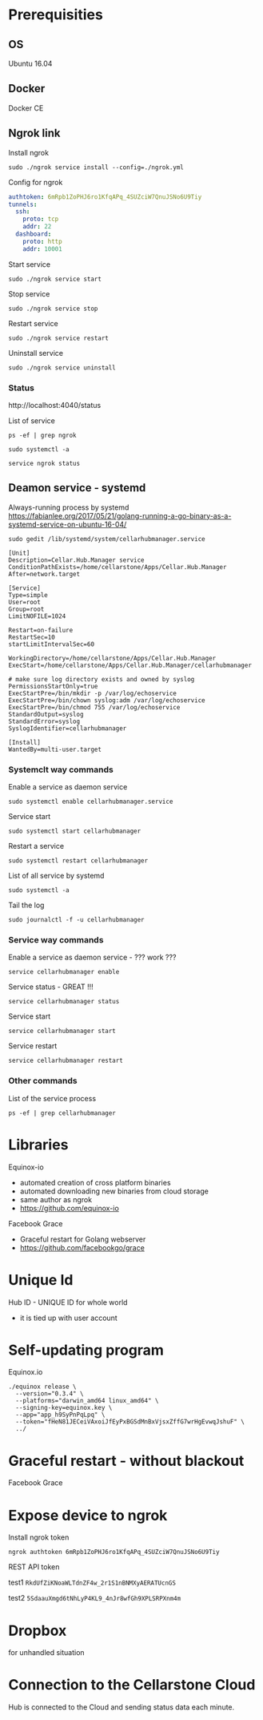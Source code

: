 
# Prerequisities

## OS

Ubuntu 16.04

## Docker

Docker CE

## Ngrok link

Install ngrok
```Shell
sudo ./ngrok service install --config=./ngrok.yml
```

Config for ngrok
```Yaml
authtoken: 6mRpb1ZoPHJ6ro1KfqAPq_4SUZciW7QnuJSNo6U9Tiy
tunnels:
  ssh:
    proto: tcp
    addr: 22
  dashboard:
    proto: http
    addr: 10001
```

Start service
```Shell
sudo ./ngrok service start
```


Stop service
```Shell
sudo ./ngrok service stop
```


Restart service
```Shell
sudo ./ngrok service restart
```


Uninstall service
```Shell
sudo ./ngrok service uninstall
```

### Status

http://localhost:4040/status


List of service
```Shell
ps -ef | grep ngrok
```

```Shell
sudo systemctl -a
```

```Shell
service ngrok status
```



## Deamon service - systemd

Always-running process by systemd
https://fabianlee.org/2017/05/21/golang-running-a-go-binary-as-a-systemd-service-on-ubuntu-16-04/

`sudo gedit /lib/systemd/system/cellarhubmanager.service`

```Shell
[Unit]
Description=Cellar.Hub.Manager service
ConditionPathExists=/home/cellarstone/Apps/Cellar.Hub.Manager
After=network.target

[Service]
Type=simple
User=root
Group=root
LimitNOFILE=1024

Restart=on-failure
RestartSec=10
startLimitIntervalSec=60

WorkingDirectory=/home/cellarstone/Apps/Cellar.Hub.Manager
ExecStart=/home/cellarstone/Apps/Cellar.Hub.Manager/cellarhubmanager

# make sure log directory exists and owned by syslog
PermissionsStartOnly=true
ExecStartPre=/bin/mkdir -p /var/log/echoservice
ExecStartPre=/bin/chown syslog:adm /var/log/echoservice
ExecStartPre=/bin/chmod 755 /var/log/echoservice
StandardOutput=syslog
StandardError=syslog
SyslogIdentifier=cellarhubmanager

[Install]
WantedBy=multi-user.target
```

### Systemclt way commands

Enable a service as daemon service

```Shell
sudo systemctl enable cellarhubmanager.service
```

Service start

```Shell
sudo systemctl start cellarhubmanager
```



Restart a service

```Shell
sudo systemctl restart cellarhubmanager
```


List of all service by systemd

```Shell
sudo systemctl -a
```



Tail the log

```Shell
sudo journalctl -f -u cellarhubmanager
```



### Service way commands


Enable a service as daemon service - ??? work ???

```Shell
service cellarhubmanager enable   
```

Service status - GREAT !!!

```Shell
service cellarhubmanager status
```

Service start

```Shell
service cellarhubmanager start
```

Service restart

```Shell
service cellarhubmanager restart
```


### Other commands

List of the service process

```Shell
ps -ef | grep cellarhubmanager
```


# Libraries

Equinox-io
 - automated creation of cross platform binaries
 - automated downloading new binaries from cloud storage
 - same author as ngrok
 - https://github.com/equinox-io

Facebook Grace
 - Graceful restart for Golang webserver
 - https://github.com/facebookgo/grace



# Unique Id

Hub ID - UNIQUE ID for whole world
 - it is tied up with user account


# Self-updating program

Equinox.io 

```Shell
./equinox release \
  --version="0.3.4" \
  --platforms="darwin_amd64 linux_amd64" \
  --signing-key=equinox.key \
  --app="app_h9SyPnPqLpq" \
  --token="fHeN81JECeiVAxoiJfEyPxBGSdMnBxVjsxZffG7wrHgEvwqJshuF" \
  ../
```

# Graceful restart - without blackout

Facebook Grace


# Expose device to ngrok

Install ngrok token

`ngrok authtoken 6mRpb1ZoPHJ6ro1KfqAPq_4SUZciW7QnuJSNo6U9Tiy`


REST API token

test1
`RkdUfZiKNoaWLTdnZF4w_2r1S1nBNMXyAERATUcnGS`

test2
`5SdaauXmgd6tNhLyP4KL9_4nJr8wfGh9XPLSRPXnm4m`


# Dropbox 

for unhandled situation



# Connection to the Cellarstone Cloud

Hub is connected to the Cloud and sending status data each minute.

